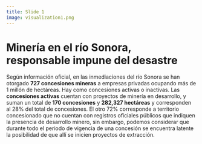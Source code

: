```yaml
---
title: Slide 1
image: visualization1.png
---
```


# Minería en el río Sonora, responsable impune del desastre

Según información oficial, en las inmediaciones del río Sonora se han otorgado **727 concesiones mineras** a empresas privadas ocupando más de 1 millón de hectáreas. Hay como concesiones activas o inactivas. Las **concesiones activas** cuentan con proyectos de minería en desarrollo, y suman un total de **170 concesiones** y **282,327 hectáreas** y corresponden al 28% del total de concesiones. El otro 72% corresponde a territorio concesionado que no cuentan con registros oficiales públicos que indiquen la presencia de desarrollo minero, sin embargo, podemos considerar que durante todo el periodo de vigencia de una concesión se encuentra latente la posibilidad de que allí se inicien proyectos de extracción.
